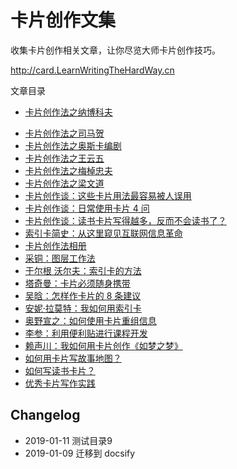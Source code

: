 # 卡片创作文集

收集卡片创作相关文章，让你尽览大师卡片创作技巧。 

http://card.LearnWritingTheHardWay.cn


文章目录

- [卡片创作法之纳博科夫](http://www.cnfeat.com/blog/2016/11/20/NabokovWriteStyle/)
* [卡片创作法之司马贺](http://www.cnfeat.com/blog/2016/12/21/CardWriteSimon/)
* [卡片创作法之奥斯卡编剧](http://www.cnfeat.com/blog/2017/05/09/OscarScreenWriterCardsUsage/)
* [卡片创作法之王云五](http://www.cnfeat.com/blog/2017/08/08/WangYunWuCardWrite/)
* [卡片创作法之梅棹忠夫 ](http://www.cnfeat.com/blog/2017/08/09/CardWrite-TadaoUmesao/)
* [卡片创作法之梁文道](http://www.cnfeat.com/blog/2017/08/16/CardWrite-LiangWenDao/)
* [卡片创作谈：这些卡片用法最容易被人误用](http://www.cnfeat.com/blog/2017/04/23/CardsUsage/)
* [卡片创作谈：日常使用卡片 4 问 ](http://www.cnfeat.com/blog/2017/07/31/CardTalk4Q/)
* [卡片创作谈：读书卡片写得越多，反而不会读书了？ ](http://www.cnfeat.com/blog/2017/06/04/CardTalk-ReadAndWrite/)
* [索引卡简史：从这里窥见互联网信息革命](http://www.cnfeat.com/blog/2017/03/24/Briefhistory/)
* [卡片创作法相册](https://www.douban.com/photos/album/1657063257/)
* [采铜：图层工作法](chapter01/note01.md)
* [于尔根 沃尔夫：索引卡的方法](chapter01/note02.md)
* [塔奇曼：卡片必须随身携带](chapter01/note03.md)
* [吴晗：怎样作卡片的 8 条建议](chapter01/note04.md)
* [安妮·拉莫特：我如何用索引卡](chapter01/note05.md)
* [奥野宣之：如何使用卡片重组信息](chapter01/note06.md)
* [李参：利用便利贴进行课程开发](chapter01/note07.md)
* [赖声川：我如何用卡片创作《如梦之梦》](chapter01/note08.md)
* [如何用卡片写故事地图？](chapter01/note09.md)
* [如何写读书卡片？](chapter01/note10.md)
* [优秀卡片写作实践](chapter01/note11.md)

## Changelog

- 2019-01-11 测试目录9
- 2019-01-09 迁移到 docsify
